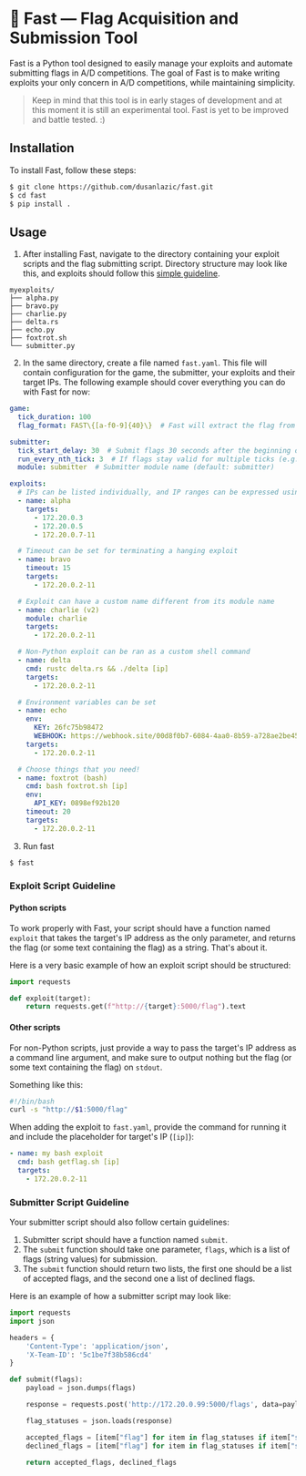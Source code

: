 # 🚩 Fast — Flag Acquisition and Submission Tool

Fast is a Python tool designed to easily manage your exploits and automate submitting flags in A/D competitions. The goal of Fast is to make writing exploits your only concern in A/D competitions, while maintaining simplicity.

> Keep in mind that this tool is in early stages of development and at this moment it is still an experimental tool. Fast is yet to be improved and battle tested. :)

## Installation

To install Fast, follow these steps:

```sh
$ git clone https://github.com/dusanlazic/fast.git
$ cd fast
$ pip install .
```

## Usage

1. After installing Fast, navigate to the directory containing your exploit scripts and the flag submitting script. Directory structure may look like this, and exploits should follow this [simple guideline](#exploit-script-guidelines).

```
myexploits/
├── alpha.py
├── bravo.py
├── charlie.py
├── delta.rs
├── echo.py
├── foxtrot.sh
└── submitter.py
```

2. In the same directory, create a file named `fast.yaml`. This file will contain configuration for the game, the submitter, your exploits and their target IPs. The following example should cover everything you can do with Fast for now:

```yaml
game:
  tick_duration: 100
  flag_format: FAST\{[a-f0-9]{40}\}  # Fast will extract the flag from your exploit's response

submitter:
  tick_start_delay: 30  # Submit flags 30 seconds after the beginning of each tick
  run_every_nth_tick: 3  # If flags stay valid for multiple ticks (e.g. 3), submit on every 3rd tick instead (default: 1)
  module: submitter  # Submitter module name (default: submitter)

exploits:
  # IPs can be listed individually, and IP ranges can be expressed using hyphens
  - name: alpha
    targets:
      - 172.20.0.3
      - 172.20.0.5
      - 172.20.0.7-11

  # Timeout can be set for terminating a hanging exploit
  - name: bravo
    timeout: 15
    targets:
      - 172.20.0.2-11

  # Exploit can have a custom name different from its module name
  - name: charlie (v2)
    module: charlie
    targets:
      - 172.20.0.2-11

  # Non-Python exploit can be ran as a custom shell command
  - name: delta
    cmd: rustc delta.rs && ./delta [ip]
    targets:
      - 172.20.0.2-11

  # Environment variables can be set
  - name: echo
    env:
      KEY: 26fc75b98472
      WEBHOOK: https://webhook.site/00d8f0b7-6084-4aa0-8b59-a728ae2be450
    targets:
      - 172.20.0.2-11

  # Choose things that you need!
  - name: foxtrot (bash)
    cmd: bash foxtrot.sh [ip]
    env:
      API_KEY: 0898ef92b120
    timeout: 20
    targets:
      - 172.20.0.2-11

```

3. Run fast

```sh
$ fast
```

### Exploit Script Guideline

#### Python scripts

To work properly with Fast, your script should have a function named `exploit` that takes the target's IP address as the only parameter, and returns the flag (or some text containing the flag) as a string. That's about it.

Here is a very basic example of how an exploit script should be structured:

```python
import requests

def exploit(target):
    return requests.get(f"http://{target}:5000/flag").text
```

#### Other scripts

For non-Python scripts, just provide a way to pass the target's IP address as a command line argument, and make sure to output nothing but the flag (or some text containing the flag) on `stdout`.

Something like this:
```bash
#!/bin/bash
curl -s "http://$1:5000/flag"
```

When adding the exploit to `fast.yaml`, provide the command for running it and include the placeholder for target's IP (`[ip]`):
```yaml
- name: my bash exploit
  cmd: bash getflag.sh [ip]
  targets:
    - 172.20.0.2-11
```

### Submitter Script Guideline

Your submitter script should also follow certain guidelines:

1. Submitter script should have a function named `submit`.
2. The `submit` function should take one parameter, `flags`, which is a list of flags (string values) for submission.
3. The `submit` function should return two lists, the first one should be a list of accepted flags, and the second one a list of declined flags.

Here is an example of how a submitter script may look like:

```python
import requests
import json

headers = {
    'Content-Type': 'application/json',
    'X-Team-ID': '5c1be7f38b586cd4'
}

def submit(flags):
    payload = json.dumps(flags)

    response = requests.post('http://172.20.0.99:5000/flags', data=payload, headers=headers).text

    flag_statuses = json.loads(response)

    accepted_flags = [item["flag"] for item in flag_statuses if item["status"] == "Flag accepted!"]
    declined_flags = [item["flag"] for item in flag_statuses if item["status"] != "Flag accepted!"]

    return accepted_flags, declined_flags
```
